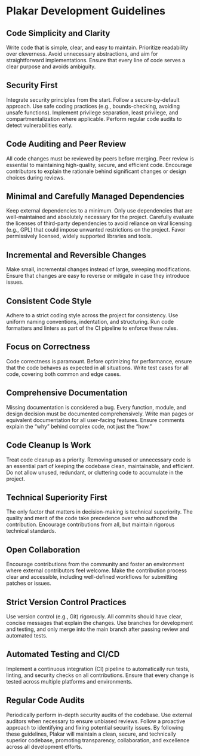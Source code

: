 # Plakar Development Guidelines

## Code Simplicity and Clarity

Write code that is simple, clear, and easy to maintain. Prioritize readability over cleverness.
Avoid unnecessary abstractions, and aim for straightforward implementations.
Ensure that every line of code serves a clear purpose and avoids ambiguity.


## Security First

Integrate security principles from the start. Follow a secure-by-default approach.
Use safe coding practices (e.g., bounds-checking, avoiding unsafe functions).
Implement privilege separation, least privilege, and compartmentalization where applicable.
Perform regular code audits to detect vulnerabilities early.


## Code Auditing and Peer Review

All code changes must be reviewed by peers before merging. Peer review is essential to maintaining high-quality, secure, and efficient code.
Encourage contributors to explain the rationale behind significant changes or design choices during reviews.


## Minimal and Carefully Managed Dependencies

Keep external dependencies to a minimum. Only use dependencies that are well-maintained and absolutely necessary for the project.
Carefully evaluate the licenses of third-party dependencies to avoid reliance on viral licensing (e.g., GPL) that could impose unwanted restrictions on the project.
Favor permissively licensed, widely supported libraries and tools.


## Incremental and Reversible Changes

Make small, incremental changes instead of large, sweeping modifications.
Ensure that changes are easy to reverse or mitigate in case they introduce issues.


## Consistent Code Style

Adhere to a strict coding style across the project for consistency. Use uniform naming conventions, indentation, and structuring.
Run code formatters and linters as part of the CI pipeline to enforce these rules.


## Focus on Correctness

Code correctness is paramount. Before optimizing for performance, ensure that the code behaves as expected in all situations.
Write test cases for all code, covering both common and edge cases.


## Comprehensive Documentation

Missing documentation is considered a bug. Every function, module, and design decision must be documented comprehensively.
Write man pages or equivalent documentation for all user-facing features.
Ensure comments explain the “why” behind complex code, not just the “how.”


## Code Cleanup Is Work

Treat code cleanup as a priority. Removing unused or unnecessary code is an essential part of keeping the codebase clean, maintainable, and efficient.
Do not allow unused, redundant, or cluttering code to accumulate in the project.


## Technical Superiority First

The only factor that matters in decision-making is technical superiority. The quality and merit of the code take precedence over who authored the contribution.
Encourage contributions from all, but maintain rigorous technical standards.


## Open Collaboration

Encourage contributions from the community and foster an environment where external contributors feel welcome.
Make the contribution process clear and accessible, including well-defined workflows for submitting patches or issues.


## Strict Version Control Practices

Use version control (e.g., Git) rigorously. All commits should have clear, concise messages that explain the changes.
Use branches for development and testing, and only merge into the main branch after passing review and automated tests.


## Automated Testing and CI/CD

Implement a continuous integration (CI) pipeline to automatically run tests, linting, and security checks on all contributions.
Ensure that every change is tested across multiple platforms and environments.


## Regular Code Audits

Periodically perform in-depth security audits of the codebase. Use external auditors when necessary to ensure unbiased reviews.
Follow a proactive approach to identifying and fixing potential security issues.
By following these guidelines, Plakar will maintain a clean, secure, and technically superior codebase, promoting transparency, collaboration, and excellence across all development efforts.
